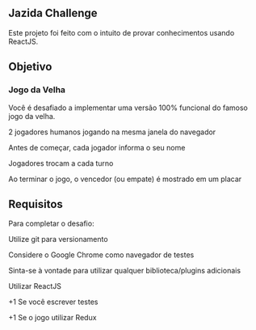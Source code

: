 ## Jazida Challenge

Este projeto foi feito com o intuito de provar conhecimentos usando ReactJS.

## Objetivo

### Jogo da Velha
Você é desafiado a implementar uma versão 100% funcional do famoso jogo da velha.

2 jogadores humanos jogando na mesma janela do navegador

Antes de começar, cada jogador informa o seu nome

Jogadores trocam a cada turno

Ao terminar o jogo, o vencedor (ou empate) é mostrado em um placar

## Requisitos
Para completar o desafio:

Utilize git para versionamento

Considere o Google Chrome como navegador de testes

Sinta-se à vontade para utilizar qualquer biblioteca/plugins adicionais

Utilizar ReactJS

+1 Se você escrever testes

+1 Se o jogo utilizar Redux

